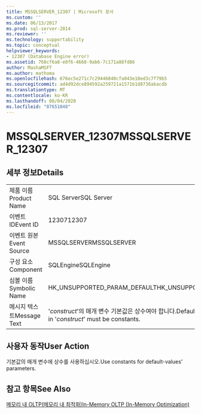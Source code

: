 ```yaml
---
title: MSSQLSERVER_12307 | Microsoft 문서
ms.custom: ''
ms.date: 06/13/2017
ms.prod: sql-server-2014
ms.reviewer: ''
ms.technology: supportability
ms.topic: conceptual
helpviewer_keywords:
- 12307 (Database Engine error)
ms.assetid: 768cf6a8-e0f6-4668-9ab6-7c171a88fd86
author: MashaMSFT
ms.author: mathoma
ms.openlocfilehash: 676ec5e271c7c29446840cfa043e18ed3c7f79b5
ms.sourcegitcommit: ad4d92dce894592a259721a1571b1d8736abacdb
ms.translationtype: MT
ms.contentlocale: ko-KR
ms.lasthandoff: 08/04/2020
ms.locfileid: "87651048"
---
```

# <a name="mssqlserver_12307"></a><span data-ttu-id="baff7-102">MSSQLSERVER_12307</span><span class="sxs-lookup"><span data-stu-id="baff7-102">MSSQLSERVER_12307</span></span>
    
## <a name="details"></a><span data-ttu-id="baff7-103">세부 정보</span><span class="sxs-lookup"><span data-stu-id="baff7-103">Details</span></span>  
  
|||  
|-|-|  
|<span data-ttu-id="baff7-104">제품 이름</span><span class="sxs-lookup"><span data-stu-id="baff7-104">Product Name</span></span>|<span data-ttu-id="baff7-105">SQL Server</span><span class="sxs-lookup"><span data-stu-id="baff7-105">SQL Server</span></span>|  
|<span data-ttu-id="baff7-106">이벤트 ID</span><span class="sxs-lookup"><span data-stu-id="baff7-106">Event ID</span></span>|<span data-ttu-id="baff7-107">12307</span><span class="sxs-lookup"><span data-stu-id="baff7-107">12307</span></span>|  
|<span data-ttu-id="baff7-108">이벤트 원본</span><span class="sxs-lookup"><span data-stu-id="baff7-108">Event Source</span></span>|<span data-ttu-id="baff7-109">MSSQLSERVER</span><span class="sxs-lookup"><span data-stu-id="baff7-109">MSSQLSERVER</span></span>|  
|<span data-ttu-id="baff7-110">구성 요소</span><span class="sxs-lookup"><span data-stu-id="baff7-110">Component</span></span>|<span data-ttu-id="baff7-111">SQLEngine</span><span class="sxs-lookup"><span data-stu-id="baff7-111">SQLEngine</span></span>|  
|<span data-ttu-id="baff7-112">심볼 이름</span><span class="sxs-lookup"><span data-stu-id="baff7-112">Symbolic Name</span></span>|<span data-ttu-id="baff7-113">HK_UNSUPPORTED_PARAM_DEFAULT</span><span class="sxs-lookup"><span data-stu-id="baff7-113">HK_UNSUPPORTED_PARAM_DEFAULT</span></span>|  
|<span data-ttu-id="baff7-114">메시지 텍스트</span><span class="sxs-lookup"><span data-stu-id="baff7-114">Message Text</span></span>|<span data-ttu-id="baff7-115">'*construct*'의 매개 변수 기본값은 상수여야 합니다.</span><span class="sxs-lookup"><span data-stu-id="baff7-115">Default values for parameters in '*construct*' must be constants.</span></span>|  
  
## <a name="user-action"></a><span data-ttu-id="baff7-116">사용자 동작</span><span class="sxs-lookup"><span data-stu-id="baff7-116">User Action</span></span>  
 <span data-ttu-id="baff7-117">기본값의 매개 변수에 상수를 사용하십시오.</span><span class="sxs-lookup"><span data-stu-id="baff7-117">Use constants for default-values' parameters.</span></span>  
  
## <a name="see-also"></a><span data-ttu-id="baff7-118">참고 항목</span><span class="sxs-lookup"><span data-stu-id="baff7-118">See Also</span></span>  
 [<span data-ttu-id="baff7-119">메모리 내 OLTP&#40;메모리 내 최적화&#41;</span><span class="sxs-lookup"><span data-stu-id="baff7-119">In-Memory OLTP &#40;In-Memory Optimization&#41;</span></span>](../in-memory-oltp/in-memory-oltp-in-memory-optimization.md)  
  
  

